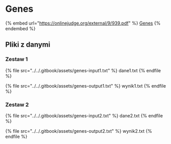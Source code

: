 # Genes

{% embed url="https://onlinejudge.org/external/9/939.pdf" %}
[Genes](https://onlinejudge.org/index.php?option=com_onlinejudge&Itemid=8&category=24&page=show_problem&problem=880)
{% endembed %}

## Pliki z danymi

### Zestaw 1

{% file src="../../.gitbook/assets/genes-input1.txt" %}
dane1.txt
{% endfile %}

{% file src="../../.gitbook/assets/genes-output1.txt" %}
wynik1.txt
{% endfile %}

### Zestaw 2

{% file src="../../.gitbook/assets/genes-input2.txt" %}
dane2.txt
{% endfile %}

{% file src="../../.gitbook/assets/genes-output2.txt" %}
wynik2.txt
{% endfile %}
